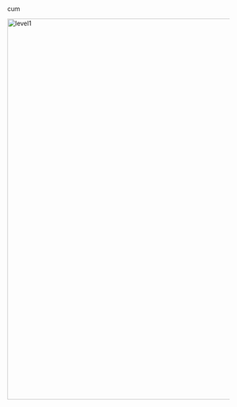 cum 

<img width="864" alt="level1" src="https://github.com/bmai1/unity-game-script/assets/104703637/da62ef25-b33f-4974-b72e-acfcaa5a81b1">

